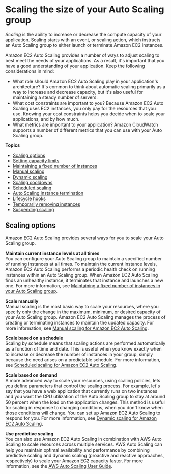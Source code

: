 # Scaling the size of your Auto Scaling group<a name="scaling_plan"></a>

*Scaling* is the ability to increase or decrease the compute capacity of your application\. Scaling starts with an event, or scaling action, which instructs an Auto Scaling group to either launch or terminate Amazon EC2 instances\.

Amazon EC2 Auto Scaling provides a number of ways to adjust scaling to best meet the needs of your applications\. As a result, it's important that you have a good understanding of your application\. Keep the following considerations in mind:
+ What role should Amazon EC2 Auto Scaling play in your application's architecture? It's common to think about automatic scaling primarily as a way to increase and decrease capacity, but it's also useful for maintaining a steady number of servers\.
+ What cost constraints are important to you? Because Amazon EC2 Auto Scaling uses EC2 instances, you only pay for the resources that you use\. Knowing your cost constraints helps you decide when to scale your applications, and by how much\.
+ What metrics are important to your application? Amazon CloudWatch supports a number of different metrics that you can use with your Auto Scaling group\. 

**Topics**
+ [Scaling options](#scaling_typesof)
+ [Setting capacity limits](asg-capacity-limits.md)
+ [Maintaining a fixed number of instances](as-maintain-instance-levels.md)
+ [Manual scaling](as-manual-scaling.md)
+ [Dynamic scaling](as-scale-based-on-demand.md)
+ [Scaling cooldowns](Cooldown.md)
+ [Scheduled scaling](schedule_time.md)
+ [Auto Scaling instance termination](as-instance-termination.md)
+ [Lifecycle hooks](lifecycle-hooks.md)
+ [Temporarily removing instances](as-enter-exit-standby.md)
+ [Suspending scaling](as-suspend-resume-processes.md)

## Scaling options<a name="scaling_typesof"></a>

Amazon EC2 Auto Scaling provides several ways for you to scale your Auto Scaling group\.

**Maintain current instance levels at all times**  
You can configure your Auto Scaling group to maintain a specified number of running instances at all times\. To maintain the current instance levels, Amazon EC2 Auto Scaling performs a periodic health check on running instances within an Auto Scaling group\. When Amazon EC2 Auto Scaling finds an unhealthy instance, it terminates that instance and launches a new one\. For more information, see [Maintaining a fixed number of instances in your Auto Scaling group](as-maintain-instance-levels.md)\.

**Scale manually**  
Manual scaling is the most basic way to scale your resources, where you specify only the change in the maximum, minimum, or desired capacity of your Auto Scaling group\. Amazon EC2 Auto Scaling manages the process of creating or terminating instances to maintain the updated capacity\. For more information, see [Manual scaling for Amazon EC2 Auto Scaling](as-manual-scaling.md)\.

**Scale based on a schedule**  
Scaling by schedule means that scaling actions are performed automatically as a function of time and date\. This is useful when you know exactly when to increase or decrease the number of instances in your group, simply because the need arises on a predictable schedule\. For more information, see [Scheduled scaling for Amazon EC2 Auto Scaling](schedule_time.md)\.

**Scale based on demand**  
A more advanced way to scale your resources, using scaling policies, lets you define parameters that control the scaling process\. For example, let's say that you have a web application that currently runs on two instances and you want the CPU utilization of the Auto Scaling group to stay at around 50 percent when the load on the application changes\. This method is useful for scaling in response to changing conditions, when you don't know when those conditions will change\. You can set up Amazon EC2 Auto Scaling to respond for you\. For more information, see [Dynamic scaling for Amazon EC2 Auto Scaling](as-scale-based-on-demand.md)\.

**Use predictive scaling**  
You can also use Amazon EC2 Auto Scaling in combination with AWS Auto Scaling to scale resources across multiple services\. AWS Auto Scaling can help you maintain optimal availability and performance by combining predictive scaling and dynamic scaling \(proactive and reactive approaches, respectively\) to scale your Amazon EC2 capacity faster\. For more information, see the [AWS Auto Scaling User Guide](https://docs.aws.amazon.com/autoscaling/plans/userguide/)\.